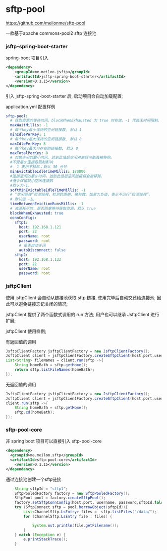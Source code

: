 # sftp-pool

https://github.com/meilonme/sftp-pool

一款基于apache commons-pool2  sftp 连接池

### jsftp-spring-boot-starter
spring-boot 项目引入
```xml
<dependency>
    <groupId>me.meilon.jsftp</groupId>
    <artifactId>jsftp-spring-boot-starter</artifactId>
    <version>0.1.15</version>
</dependency>
```
引入 jsftp-spring-boot-starter 后, 启动项目会自动加载配置;

application.yml 配置样例
```yaml
sftp-pool:
  # 获取资源的等待时间。blockWhenExhausted 为 true 时有效。-1 代表无时间限制，一直阻塞直到有可用的资源
  maxWaitMillis: -1
  # 每个key最小保持的空闲链接数, 默认 1
  minIdlePerKey: 1
  # 每个key最大保持的空闲链接数, 默认 8
  maxIdlePerKey: 8
  # 每个key最大可存在的链接数, 默认 8
  maxTotalPerKey: 8
  # 对象空闲的最小时间，达到此值后空闲对象将可能会被移除。
  #不受最小连接数限制影响
  # -1 表示不移除；默认 30 分钟
  minEvictableIdleTimeMillis: 180000
  #连接空闲的最小时间，达到此值后空闲链接将会被移除，
  #但会保留最小空闲连接数
  #默认为-1.
  softMinEvictableIdleTimeMillis: -1
  # “空闲链接”检测线程，检测的周期，毫秒数。如果为负值，表示不运行“检测线程”。
  # 默认值 -1L
  timeBetweenEvictionRunsMillis: -1
  # 资源耗尽时，是否阻塞等待获取资源，默认 true
  blockWhenExhausted: true
  connConfigs:
    sftp1:
      host: 192.168.1.121
      port: 22
      userName: root
      password: root
      # 是否自动关闭
      autoDisconnect: false
    sftp2:
      host: 192.168.1.122
      port: 22
      userName: root
      password: root
```

### jsftpClient 

使用 jsftpClient 会自动从链接池获取 sftp 链接, 使用完毕后自动交还给连接池; 因此可以避免链接忘记关闭的情况;

jsftpClient 提供了两个函数式调用的 run 方法;
用户也可以继承 JsftpClient 进行扩展;

jsftpClient 使用样例;

有返回值的调用
```java
JsftpClientFactory jsftpClientFactory = new JsftpClientFactory();
JsftpClient client = jsftpClientFactory.createSftpClient(host,port,username,password);
List<String> fileNames = client.run(sftp ->{
    String homeBath = sftp.getHome();
    return sftp.listFileNames(homeBath);
});
```

无返回值的调用
```java
JsftpClientFactory jsftpClientFactory = new JsftpClientFactory();
JsftpClient client = jsftpClientFactory.createSftpClient(host,port,username,password);
client.run(sftp ->{
    String homeBath = sftp.getHome();
    sftp.cd(homeBath);
});
```


### sftp-pool-core
非 spring boot 项目可以直接引入 sftp-pool-core

```xml
<dependency>
  <groupId>me.meilon.sftp</groupId>
  <artifactId>sftp-pool-core</artifactId>
    <version>0.1.15</version>
</dependency>
```


通过连接池创建一个sftp链接
```java
    String sftpId = "sftp1";
    SftpPooledFactory factory = new SftpPooledFactory();
    SftpPool pool = factory.createSftpPool();
    factory.setSftpConnConfig(host,port, username, password,sftpId,false);
    try (SftpConnect sftp = pool.borrowObject(sftpId)){
        List<ChannelSftp.LsEntry> files =  sftp.listFiles("/data/");
        for (ChannelSftp.LsEntry file : files) {

            System.out.println(file.getFilename());
        }
    } catch (Exception e) {
        e.printStackTrace();
    }
```
